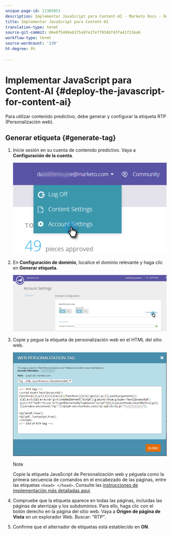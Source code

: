 ```yaml
---
unique-page-id: 11385053
description: Implementar JavaScript para Content-AI - Marketo Docs - Documentación del producto
title: Implementar JavaScript para Content-AI
translation-type: tm+mt
source-git-commit: 06e0f5489e6375a97e2fe77834bf45fa41f23ea6
workflow-type: tm+mt
source-wordcount: '139'
ht-degree: 0%

---
```



# Implementar JavaScript para Content-AI {#deploy-the-javascript-for-content-ai}

Para utilizar contenido predictivo, debe generar y configurar la etiqueta RTP (Personalización web).

## Generar etiqueta {#generate-tag}

1. Inicie sesión en su cuenta de contenido predictivo. Vaya a **Configuración de la cuenta**.

   ![](assets/settings-dropdown-account-hands.png)

1. En **Configuración de dominio**, localice el dominio relevante y haga clic en **Generar etiqueta**.

   ![](assets/generate-tag.png)

1. Copie y pegue la etiqueta de personalización web en el HTML del sitio web.

   ![](assets/web-personalization-tag.png)

   >[!NOTE]
   >
   >Copie la etiqueta JavaScript de Personalización web y péguela como la primera secuencia de comandos en el encabezado de las páginas, entre las etiquetas `<head> </head>`. Consulte las [instrucciones de implementación más detalladas aquí](/help/marketo/product-docs/web-personalization/rtp-tag-implementation/deploy-the-rtp-javascript.md).

1. Compruebe que la etiqueta aparece en todas las páginas, incluidas las páginas de aterrizaje y los subdominios. Para ello, haga clic con el botón derecho en la página del sitio web. Vaya a **Origen de página de Vista** en un explorador Web. Buscar: &quot;RTP&quot;.

1. Confirme que el alternador de etiquetas está establecido en **ON**.
